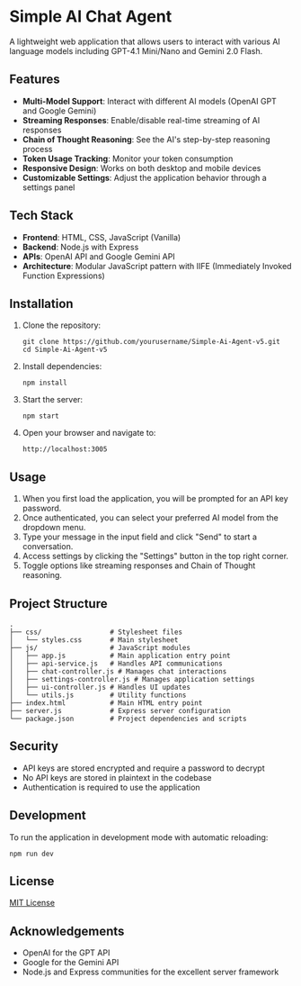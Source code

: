 # Simple AI Chat Agent

A lightweight web application that allows users to interact with various AI language models including GPT-4.1 Mini/Nano and Gemini 2.0 Flash.

## Features

- **Multi-Model Support**: Interact with different AI models (OpenAI GPT and Google Gemini)
- **Streaming Responses**: Enable/disable real-time streaming of AI responses
- **Chain of Thought Reasoning**: See the AI's step-by-step reasoning process
- **Token Usage Tracking**: Monitor your token consumption
- **Responsive Design**: Works on both desktop and mobile devices
- **Customizable Settings**: Adjust the application behavior through a settings panel

## Tech Stack

- **Frontend**: HTML, CSS, JavaScript (Vanilla)
- **Backend**: Node.js with Express
- **APIs**: OpenAI API and Google Gemini API
- **Architecture**: Modular JavaScript pattern with IIFE (Immediately Invoked Function Expressions)

## Installation

1. Clone the repository:
   ```
   git clone https://github.com/yourusername/Simple-Ai-Agent-v5.git
   cd Simple-Ai-Agent-v5
   ```

2. Install dependencies:
   ```
   npm install
   ```

3. Start the server:
   ```
   npm start
   ```

4. Open your browser and navigate to:
   ```
   http://localhost:3005
   ```

## Usage

1. When you first load the application, you will be prompted for an API key password.
2. Once authenticated, you can select your preferred AI model from the dropdown menu.
3. Type your message in the input field and click "Send" to start a conversation.
4. Access settings by clicking the "Settings" button in the top right corner.
5. Toggle options like streaming responses and Chain of Thought reasoning.

## Project Structure

```
.
├── css/                 # Stylesheet files
│   └── styles.css       # Main stylesheet
├── js/                  # JavaScript modules
│   ├── app.js           # Main application entry point
│   ├── api-service.js   # Handles API communications
│   ├── chat-controller.js # Manages chat interactions
│   ├── settings-controller.js # Manages application settings
│   ├── ui-controller.js # Handles UI updates
│   └── utils.js         # Utility functions
├── index.html           # Main HTML entry point
├── server.js            # Express server configuration
└── package.json         # Project dependencies and scripts
```

## Security

- API keys are stored encrypted and require a password to decrypt
- No API keys are stored in plaintext in the codebase
- Authentication is required to use the application

## Development

To run the application in development mode with automatic reloading:

```
npm run dev
```

## License

[MIT License](LICENSE)

## Acknowledgements

- OpenAI for the GPT API
- Google for the Gemini API
- Node.js and Express communities for the excellent server framework 